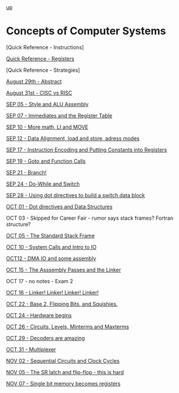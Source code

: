 [up](../../../index.html)

# Concepts of Computer Systems

[Quick Reference - Instructions]

[Quick Reference - Registers](./reference/registers.md)

[Quick Reference - Strategies]

[August 29th - Abstract](./notes/AUG29.md)

[August 31st - CISC vs RISC](./notes/AUG31.md)

[SEP 05 - Style and ALU Assembly](./notes/SEP05.md)

[SEP 07 - Immediates and the Register Table](./notes/SEP07.md)

[SEP 10 - More math, LI and MOVE](./notes/SEP10.md)

[SEP 12 - Data Alignment, load and store, adress modes](./notes/SEP12.md)

[SEP 17 - Instruction Encoding and Putting Constants into Registers](./notes/SEP17.md)

[SEP 19 - Goto and Function Calls](./notes/SEP19.md)

[SEP 21 - Branch!](./notes/SEP21.md)

[SEP 24 - Do-While and Switch](./notes/SEP24.md)

[SEP 28 - Using dot directives to build a switch data block](./notes/SEP28.md)

[OCT 01 - Dot directives and Data Structures](./notes/OCT01.md)

OCT 03 - Skipped for Career Fair - rumor says stack frames? Fortran structure?

[OCT 05 - The Standard Stack Frame](./notes/OCT05.md)

[OCT 10 - System Calls and Intro to IO](./notes/OCT10.md)

[OCT12 - DMA IO and some assembly](./notes/OCT12.md)

[OCT 15 - The Asssembly Passes and the Linker](./notes/OCT15.md)

OCT 17 - no notes - Exam 2

[OCT 16 - Linker! Linker! Linker! Linker!](./notes/OCT19.md)

[OCT 22 - Base 2, Flipping Bits, and Squishies.](./notes/OCT22.md)

[OCT 24 - Hardware begins](./notes/OCT24.md)

[OCT 26 - Circuits, Levels, Minterms and Maxterms](./notes/OCT26.md)

[OCT 29 - Decoders are amazing](./notes/OCT29.md)

[OCT 31 - Multiplexer](./notes/OCT31.md)

[NOV 02 - Sequential Circuits and Clock Cycles](./notes/NOV02.md)

[NOV 05 - The SR latch and flip-flop - this is hard](./notes/NOV05.md)

[NOV 07 - Single bit memory becomes registers](./notes/NOV07.md)
